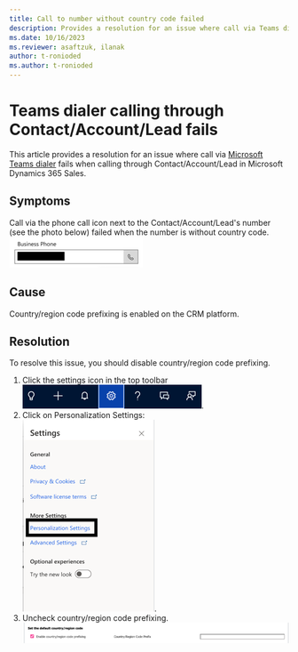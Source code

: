 ```yaml
---
title: Call to number without country code failed
description: Provides a resolution for an issue where call via Teams dialer failed when the number is without country code in Microsoft Dynamics 365 Sales.
ms.date: 10/16/2023
ms.reviewer: asaftzuk, ilanak
author: t-ronioded
ms.author: t-ronioded
---
```

# Teams dialer calling through Contact/Account/Lead fails

This article provides a resolution for an issue where call via [Microsoft Teams dialer](/dynamics365/sales/configure-microsoft-teams-dialer) fails when calling through Contact/Account/Lead in Microsoft Dynamics 365 Sales.

## Symptoms

Call via the phone call icon next to the Contact/Account/Lead's number (see the photo below) failed when the number is without country code.  
![Phone call icon](media/call-to-number-without-country-code-failed/phone-call-icon.png)

## Cause

Country/region code prefixing is enabled on the CRM platform.

## Resolution

To resolve this issue, you should disable country/region code prefixing.

1. Click the settings icon in the top toolbar ![Crm settings icon](media/call-to-number-without-country-code-failed/crm-settings-icon.png).   
2. Click on Personalization Settings:  
![Personalization Settings](media/call-to-number-without-country-code-failed/personalization-settings.png).
3. Uncheck country/region code prefixing.  ![Country code prefixing on settings](media/call-to-number-without-country-code-failed/country-code-prefixing-on-settings.png)
